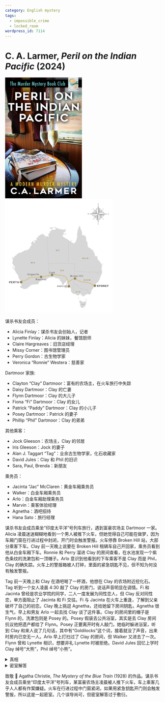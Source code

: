 ```yaml
---
category: English mystery
tags:
  - impossible_crime
  - locked_room
wordpress_id: 7114
---
```


# C. A. Larmer, <i>Peril on the Indian Pacific</i> (2024)

<img src=images/2024_cover.jpg width=250/>

<img src=images/2024_route.jpg width=350/>

谋杀书友会成员：
* Alicia Finlay：谋杀书友会创始人，记者
* Lynette Finlay：Alicia 的妹妹，餐馆厨师
* Claire Hargreaves：旧货店经理
* Missy Corner：图书馆管理员
* Perry Gordon：古生物学家
* Veronica “Ronnie” Westera：慈善家

Dartmoor 家族:
* Clayton “Clay” Dartmoor：富有的农场主，在火车旅行中失踪
* Daisy Dartmoor：Clay 的亡妻
* Flynn Dartmoor：Clay 的大儿子
* Fiona “Fi” Dartmoor：Clay 的女儿
* Patrick “Paddy” Dartmoor：Clay 的小儿子
* Posey Dartmoor：Patrick 的妻子
* Phillip “Phil” Dartmoor：Clay 的弟弟

其他乘客：
* Jock Gleeson：农场主，Clay 的邻居
* Iris Gleeson：Jock 的妻子
* Alan J. Taggart “Tag”：业余古生物学家，化石收藏家
* David Jules：Clay 和 Phil 的旧识
* Sara, Paul, Brenda：新朋友

乘务员：
* Jacinta “Jac” McClaren：黄金车厢乘务员
* Walker：白金车厢乘务员
* Arlo：白金车厢助理乘务员
* Marvin：乘客体验经理
* Agnetha：酒吧招待
* Hana Sato：旅行经理

谋杀书友会成员乘坐“印度太平洋”号列车旅行，遇到富豪农场主 Dartmoor 一家。Alicia 凌晨迷迷糊糊地看到一个男人被推下火车，但她觉得自己可能在做梦，因为车厢门窗在行进过程中封闭，开门时会触发警报。火车停靠 Broken Hill 站，大部分乘客下车。Clay 前一天晚上说要在 Broken Hill 租辆车自己开回家，乘务员看到他从白金车厢下车。Ronnie 和 Perry 溜进 Clay 的房间查看，在水池发现一个紫色条纹的洗漱包和一顶帽子。Arlo 意识到他看到的下车乘客不是 Clay 而是 Phil，Clay 的确失踪。火车上的警报箱被人打碎，里面的紧急钥匙不见，但不知为何没有触发警报。

Tag 前一天晚上和 Clay 在酒吧喝了一杯酒，他想在 Clay 的农场附近挖化石。Tag 听到一个女人凌晨 4:30 敲了 Clay 的房门，说话声音明显在调情。Fi 和 Jacinta 曾经是农业学院的同学，二人一度发展为同性恋人，但 Clay 反对同性恋，单方面阻止了 Jacinta 和 Fi 交往。Fi 与 Jacinta 在火车上重逢，了解到父亲破坏了自己的初恋。Clay 晚上挑逗 Agnetha，还给她留下房间钥匙，Agnetha 很生气，早上和男友 Arlo 一起去找 Clay 谈了这件事。Clay 的房间里的帽子是 Flynn 的，洗漱包则是 Posey 的。Posey 假装去公共浴室，其实是去 Clay 房间抗议他把遗产都给了 Flynn。Posey 正要离开时有人敲门，她临时躲进浴室，听到 Clay 和来人说了几句话，其中有“Goldilocks”这个词，接着就没了声音，出来时房内已空无一人。Arlo 早上打扫过了 Clay 的房间，但 Walker 又进去了一次。Flynn 曾和 Lynette 相识，想要非礼 Lynette 时被拒绝。David Jules 回忆上学时 Clay 绰号“大熊”，Phil 绰号“小熊”。

<details><summary>真相</summary>
Walker 捡到了 Flynn 掉下的帽子，以为是 Clay 的帽子，所以还回 Clay 的房间。Iris = Goldilocks，Jock = 中熊。Clay、Jock、Phil 三人年轻时一同追求 Iris，Iris 选择了 Jock。Iris 迷路走错方向，Jock 以为她去找 Clay 私会，又听到 Posey 在 Clay 的房间交谈，进一步加深误解。Jock 与 Clay 发生争执，打碎警报箱，用紧急钥匙打开车门，把 Clay 推下火车摔死。
</details>

<details><summary>密室解答</summary>
作者没有明确给出密室解答，只是列举了几种可能性，包括警报失灵，夜间值班人员没有听到警报，等等。
</details>

致敬 📖 Agatha Christie, <i>The Mystery of the Blue Train</i> (1928) 的作品。谋杀书友会成员乘坐“印度太平洋”号列车，某富豪农场主凌晨被人推下火车，车上乘客几乎人人都有作案嫌疑。火车在行进过程中门窗紧闭，如果用紧急钥匙开门则会触发警报，所以这是一起密室。几个误导尚可，但密室解答过于敷衍。
